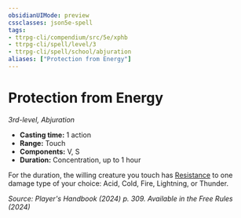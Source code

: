 ```yaml
---
obsidianUIMode: preview
cssclasses: json5e-spell
tags:
- ttrpg-cli/compendium/src/5e/xphb
- ttrpg-cli/spell/level/3
- ttrpg-cli/spell/school/abjuration
aliases: ["Protection from Energy"]
---
```

# Protection from Energy
*3rd-level, Abjuration*  

- **Casting time:** 1 action
- **Range:** Touch
- **Components:** V, S
- **Duration:** Concentration, up to 1 hour

For the duration, the willing creature you touch has [Resistance](3-Compendium/CLI/rules/variant-rules/resistance-xphb.md) to one damage type of your choice: Acid, Cold, Fire, Lightning, or Thunder.

*Source: Player's Handbook (2024) p. 309. Available in the Free Rules (2024)*